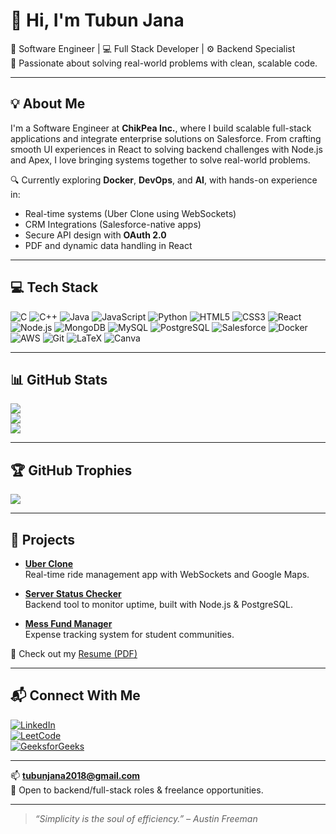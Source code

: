 # 👋 Hi, I'm Tubun Jana

🚀 Software Engineer | 💻 Full Stack Developer | ⚙️ Backend Specialist  
🎯 Passionate about solving real-world problems with clean, scalable code.

---

## 💡 About Me

I'm a Software Engineer at **ChikPea Inc.**, where I build scalable full-stack applications and integrate enterprise solutions on Salesforce. From crafting smooth UI experiences in React to solving backend challenges with Node.js and Apex, I love bringing systems together to solve real-world problems.

🔍 Currently exploring **Docker**, **DevOps**, and **AI**, with hands-on experience in:
- Real-time systems (Uber Clone using WebSockets)
- CRM Integrations (Salesforce-native apps)
- Secure API design with **OAuth 2.0**
- PDF and dynamic data handling in React

---

## 💻 Tech Stack

![C](https://img.shields.io/badge/c-%2300599C.svg?style=for-the-badge&logo=c&logoColor=white)
![C++](https://img.shields.io/badge/c++-%2300599C.svg?style=for-the-badge&logo=c%2B%2B&logoColor=white)
![Java](https://img.shields.io/badge/java-%23ED8B00.svg?style=for-the-badge&logo=openjdk&logoColor=white)
![JavaScript](https://img.shields.io/badge/javascript-%23323330.svg?style=for-the-badge&logo=javascript&logoColor=%23F7DF1E)
![Python](https://img.shields.io/badge/python-%233776AB.svg?style=for-the-badge&logo=python&logoColor=white)
![HTML5](https://img.shields.io/badge/html5-%23E34F26.svg?style=for-the-badge&logo=html5&logoColor=white)
![CSS3](https://img.shields.io/badge/css3-%231572B6.svg?style=for-the-badge&logo=css3&logoColor=white)
![React](https://img.shields.io/badge/react-%2320232a.svg?style=for-the-badge&logo=react&logoColor=%2361DAFB)
![Node.js](https://img.shields.io/badge/node.js-339933?style=for-the-badge&logo=nodedotjs&logoColor=white)
![MongoDB](https://img.shields.io/badge/MongoDB-%234ea94b.svg?style=for-the-badge&logo=mongodb&logoColor=white)
![MySQL](https://img.shields.io/badge/mysql-%2300000f.svg?style=for-the-badge&logo=mysql&logoColor=white)
![PostgreSQL](https://img.shields.io/badge/postgresql-%23316192.svg?style=for-the-badge&logo=postgresql&logoColor=white)
![Salesforce](https://img.shields.io/badge/salesforce-00A1E0?style=for-the-badge&logo=salesforce&logoColor=white)
![Docker](https://img.shields.io/badge/docker-2496ED?style=for-the-badge&logo=docker&logoColor=white)
![AWS](https://img.shields.io/badge/AWS-%23FF9900.svg?style=for-the-badge&logo=amazon-aws&logoColor=white)
![Git](https://img.shields.io/badge/git-%23F05033.svg?style=for-the-badge&logo=git&logoColor=white)
![LaTeX](https://img.shields.io/badge/latex-%23008080.svg?style=for-the-badge&logo=latex&logoColor=white)
![Canva](https://img.shields.io/badge/Canva-%2300C4CC.svg?style=for-the-badge&logo=Canva&logoColor=white)

---

## 📊 GitHub Stats

![](https://github-readme-stats.vercel.app/api?username=TUBUNJANA&theme=dracula&hide_border=false&include_all_commits=true&count_private=true)<br/>
![](https://github-readme-streak-stats.herokuapp.com/?user=TUBUNJANA&theme=dracula&hide_border=false)<br/>
![](https://github-readme-stats.vercel.app/api/top-langs/?username=TUBUNJANA&theme=dracula&hide_border=false&include_all_commits=true&count_private=true&layout=compact)

---

## 🏆 GitHub Trophies

![](https://github-profile-trophy.vercel.app/?username=TUBUNJANA&theme=darkhub&no-frame=false&no-bg=false&margin-w=4)

---

## 🧪 Projects

- **[Uber Clone](https://github.com/yourusername/uber-clone)**  
  Real-time ride management app with WebSockets and Google Maps.

- **[Server Status Checker](https://github.com/yourusername/server-status-checker)**  
  Backend tool to monitor uptime, built with Node.js & PostgreSQL.

- **[Mess Fund Manager](https://github.com/yourusername/mess-fund-manager)**  
  Expense tracking system for student communities.

📄 Check out my [Resume (PDF)](https://drive.google.com/file/d/1KcGoYXcrA3w-BmYOY2piKjvwEt0Ir640/view?usp=sharing)

---

## 📬 Connect With Me

[![LinkedIn](https://img.shields.io/badge/LinkedIn-blue?style=flat&logo=linkedin)](https://www.linkedin.com/in/tubun-jana/)  
[![LeetCode](https://img.shields.io/badge/LeetCode-FFA116?style=flat&logo=leetcode&logoColor=white)](https://leetcode.com/tubun/)  
[![GeeksforGeeks](https://img.shields.io/badge/GFG-1f8a36?style=flat&logo=geeksforgeeks&logoColor=white)](https://auth.geeksforgeeks.org/user/tubunjana/practice/)

---

📫 **tubunjana2018@gmail.com**  
💼 Open to backend/full-stack roles & freelance opportunities.

---

> *“Simplicity is the soul of efficiency.” – Austin Freeman*
